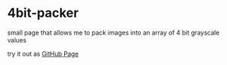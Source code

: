 # 4bit-packer
small page that allows me to pack images into an array of 4 bit grayscale values

try it out as [GitHub Page](http://groettrup.github.io/4bit-packer)
